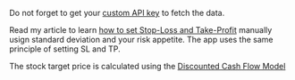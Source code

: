 Do not forget to get your <a href="https://site.financialmodelingprep.com/pricing-plans?couponCode=sanzhi">custom API key</a> to fetch the data. 

Read my article to learn <a href="https://site.financialmodelingprep.com/how-to/How-to-set-StopLoss-and-TakeProfit-for-your-selected-stock-">how to set Stop-Loss and Take-Profit</a> manually usign standard deviation and your risk appetite. The app uses the same principle of setting SL and TP. 

The stock target price is calculated using the <a href="https://site.financialmodelingprep.com/discounted-cash-flow-blogs/Calculate-Stock-Target-Price-Using-Discounted-Cash-Flow-Model-and-JavaScript">Discounted Cash Flow Model</a> 



